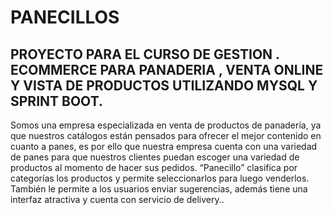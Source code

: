 # PANECILLOS
## PROYECTO PARA EL CURSO DE GESTION . ECOMMERCE PARA PANADERIA , VENTA ONLINE Y VISTA DE PRODUCTOS UTILIZANDO MYSQL Y SPRINT BOOT.
Somos una empresa especializada en venta de productos de panadería, ya que nuestros catálogos están pensados para ofrecer el mejor contenido en cuanto a panes, es por ello que nuestra empresa cuenta con una variedad de panes para que nuestros clientes puedan escoger una variedad de productos al momento de hacer sus pedidos. “Panecillo” clasifica por categorías los productos y permite seleccionarlos para luego venderlos. También le permite a los usuarios enviar sugerencias, además tiene una interfaz atractiva y cuenta con servicio de delivery..
